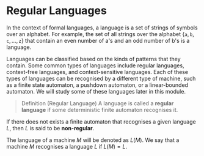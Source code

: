 # Regular Languages

In the context of formal languages, a language is a set of strings of symbols over an alphabet. For example, the set of all strings over the alphabet $\{\texttt{a}, \texttt{b}, \texttt{c}, \ldots, \texttt{z}\}$ that contain an even number of a's and an odd number of b's is a language.

Languages can be classified based on the kinds of patterns that they contain. Some common types of languages include regular languages, context-free languages, and context-sensitive languages. Each of these types of languages can be recognised by a different type of machine, such as a finite state automaton, a pushdown automaton, or a linear-bounded automaton. We will study some of these languages later in this module.

> Definition (Regular Language)
> A language is called a **regular language** if some deterministic finite automaton recognises it.

If there does not exists a finite automaton that recognises a given language $L$, then $L$ is said to be **non-regular**. 

The language of a machine $M$ will be denoted as $L(M)$. We say that a machine $M$ recognises a language $L$ if $L(M)=L$.
